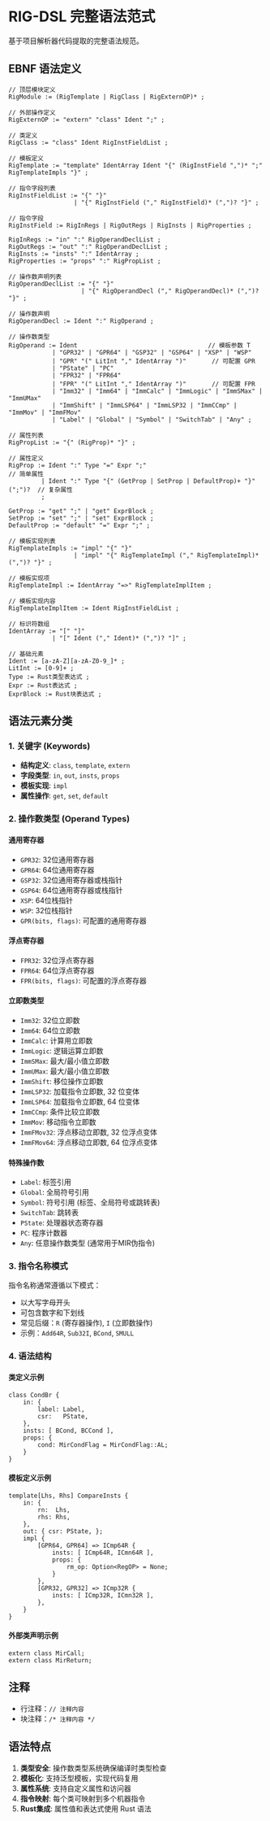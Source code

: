 # RIG-DSL 完整语法范式

基于项目解析器代码提取的完整语法规范。

## EBNF 语法定义

```ebnf
// 顶层模块定义
RigModule := (RigTemplate | RigClass | RigExternOP)* ;

// 外部操作定义
RigExternOP := "extern" "class" Ident ";" ;

// 类定义
RigClass := "class" Ident RigInstFieldList ;

// 模板定义  
RigTemplate := "template" IdentArray Ident "{" (RigInstField ",")* ";" RigTemplateImpls "}" ;

// 指令字段列表
RigInstFieldList := "{" "}"
                  | "{" RigInstField ("," RigInstField)* (",")? "}" ;

// 指令字段
RigInstField := RigInRegs | RigOutRegs | RigInsts | RigProperties ;

RigInRegs := "in" ":" RigOperandDeclList ;
RigOutRegs := "out" ":" RigOperandDeclList ;
RigInsts := "insts" ":" IdentArray ;
RigProperties := "props" ":" RigPropList ;

// 操作数声明列表
RigOperandDeclList := "{" "}"
                    | "{" RigOperandDecl ("," RigOperandDecl)* (",")? "}" ;

// 操作数声明
RigOperandDecl := Ident ":" RigOperand ;

// 操作数类型
RigOperand := Ident                                    // 模板参数 T
            | "GPR32" | "GPR64" | "GSP32" | "GSP64" | "XSP" | "WSP"
            | "GPR" "(" LitInt "," IdentArray ")"       // 可配置 GPR
            | "PState" | "PC"
            | "FPR32" | "FPR64"
            | "FPR" "(" LitInt "," IdentArray ")"       // 可配置 FPR
            | "Imm32" | "Imm64" | "ImmCalc" | "ImmLogic" | "ImmSMax" | "ImmUMax"
            | "ImmShift" | "ImmLSP64" | "ImmLSP32 | "ImmCCmp" | "ImmMov" | "ImmFMov"
            | "Label" | "Global" | "Symbol" | "SwitchTab" | "Any" ;

// 属性列表
RigPropList := "{" (RigProp)* "}" ;

// 属性定义
RigProp := Ident ":" Type "=" Expr ";"                                    // 简单属性
         | Ident ":" Type "{" (GetProp | SetProp | DefaultProp)+ "}" (";")?  // 复杂属性
         ;

GetProp := "get" ";" | "get" ExprBlock ;
SetProp := "set" ";" | "set" ExprBlock ;
DefaultProp := "default" "=" Expr ";" ;

// 模板实现列表
RigTemplateImpls := "impl" "{" "}"
                  | "impl" "{" RigTemplateImpl ("," RigTemplateImpl)* (",")? "}" ;

// 模板实现项
RigTemplateImpl := IdentArray "=>" RigTemplateImplItem ;

// 模板实现内容
RigTemplateImplItem := Ident RigInstFieldList ;

// 标识符数组
IdentArray := "[" "]"
            | "[" Ident ("," Ident)* (",")? "]" ;

// 基础元素
Ident := [a-zA-Z][a-zA-Z0-9_]* ;
LitInt := [0-9]+ ;
Type := Rust类型表达式 ;
Expr := Rust表达式 ;
ExprBlock := Rust块表达式 ;
```

## 语法元素分类

### 1. 关键字 (Keywords)
- **结构定义**: `class`, `template`, `extern`
- **字段类型**: `in`, `out`, `insts`, `props`
- **模板实现**: `impl`
- **属性操作**: `get`, `set`, `default`

### 2. 操作数类型 (Operand Types)

#### 通用寄存器
- `GPR32`: 32位通用寄存器
- `GPR64`: 64位通用寄存器
- `GSP32`: 32位通用寄存器或栈指针
- `GSP64`: 64位通用寄存器或栈指针
- `XSP`: 64位栈指针
- `WSP`: 32位栈指针
- `GPR(bits, flags)`: 可配置的通用寄存器

#### 浮点寄存器
- `FPR32`: 32位浮点寄存器
- `FPR64`: 64位浮点寄存器
- `FPR(bits, flags)`: 可配置的浮点寄存器

#### 立即数类型
- `Imm32`: 32位立即数
- `Imm64`: 64位立即数
- `ImmCalc`: 计算用立即数
- `ImmLogic`: 逻辑运算立即数
- `ImmSMax`: 最大/最小值立即数
- `ImmUMax`: 最大/最小值立即数
- `ImmShift`: 移位操作立即数
- `ImmLSP32`: 加载指令立即数, 32 位变体
- `ImmLSP64`: 加载指令立即数, 64 位变体
- `ImmCCmp`: 条件比较立即数
- `ImmMov`: 移动指令立即数
- `ImmFMov32`: 浮点移动立即数, 32 位浮点变体
- `ImmFMov64`: 浮点移动立即数, 64 位浮点变体

#### 特殊操作数
- `Label`: 标签引用
- `Global`: 全局符号引用
- `Symbol`: 符号引用 (标签、全局符号或跳转表)
- `SwitchTab`: 跳转表
- `PState`: 处理器状态寄存器
- `PC`: 程序计数器
- `Any`: 任意操作数类型 (通常用于MIR伪指令)

### 3. 指令名称模式

指令名称通常遵循以下模式：
- 以大写字母开头
- 可包含数字和下划线
- 常见后缀：`R` (寄存器操作), `I` (立即数操作)
- 示例：`Add64R`, `Sub32I`, `BCond`, `SMULL`

### 4. 语法结构

#### 类定义示例
```rig
class CondBr {
    in: {
        label: Label,
        csr:   PState,
    },
    insts: [ BCond, BCCond ],
    props: {
        cond: MirCondFlag = MirCondFlag::AL;
    }
}
```

#### 模板定义示例
```rig
template[Lhs, Rhs] CompareInsts {
    in: {
        rn:  Lhs,
        rhs: Rhs,
    },
    out: { csr: PState, };
    impl {
        [GPR64, GPR64] => ICmp64R {
            insts: [ ICmp64R, ICmn64R ],
            props: {
                rm_op: Option<RegOP> = None;
            }
        },
        [GPR32, GPR32] => ICmp32R {
            insts: [ ICmp32R, ICmn32R ],
        },
    }
}
```

#### 外部类声明示例
```rig
extern class MirCall;
extern class MirReturn;
```

## 注释

- 行注释：`// 注释内容`
- 块注释：`/* 注释内容 */`

## 语法特点

1. **类型安全**: 操作数类型系统确保编译时类型检查
2. **模板化**: 支持泛型模板，实现代码复用
3. **属性系统**: 支持自定义属性和访问器
4. **指令映射**: 每个类可映射到多个机器指令
5. **Rust集成**: 属性值和表达式使用 Rust 语法
